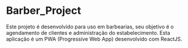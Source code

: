 # Barber_Project
Este projeto é desenvolvido para uso em barbearias, seu objetivo é o agendamento de clientes e administração do estabelecimento. Esta aplicação é um  PWA (Progressive Web App) desenvolvido com ReactJS.
